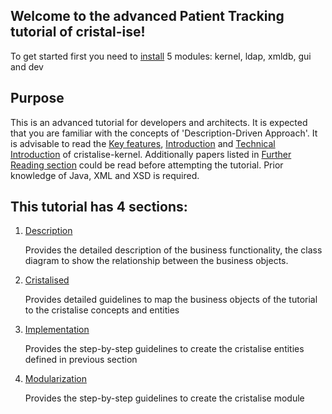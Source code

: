 Welcome to the advanced Patient Tracking tutorial of cristal-ise!
----------------------------------------------------------------

To get started first you need to [install](../Getting-Started) 5 modules: kernel, ldap, xmldb, gui and dev

Purpose
-------
This is an advanced tutorial for developers and architects. It is expected that you are familiar with the concepts of 'Description-Driven Approach'. It is advisable to read the [Key features](../Key-Features), [Introduction](../Introduction) and [Technical Introduction](../Technical-Introduction) of cristalise-kernel. Additionally papers listed in [Further Reading section](../Technical-Introduction#further-reading) could be read before attempting the tutorial. Prior knowledge of Java, XML and XSD is required.

This tutorial has 4 sections: 
-----------------------------
1. [Description](../Patient-Tracking-Description)

    Provides the detailed description of the business functionality, the class diagram to show the relationship between the business objects.

2. [Cristalised](../Patient-Tracking-Cristalised)

    Provides detailed guidelines to map the business objects of the tutorial to the cristalise concepts and entities

3. [Implementation](../Patient-Tracking-Implementation)

    Provides the step-by-step guidelines to create the cristalise entities defined in previous section

4. [Modularization](../Patient-Tracking-Modularization)

    Provides the step-by-step guidelines to create the cristalise module
